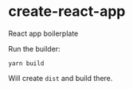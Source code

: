 # create-react-app

React app boilerplate

Run the builder:

```console
yarn build
```

Will create `dist` and build there.
